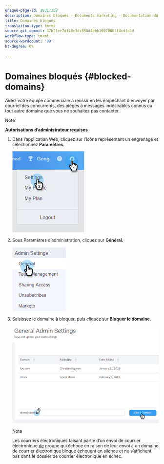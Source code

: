 ```yaml
---
unique-page-id: 18317338
description: Domaines bloqués - Documents marketing - Documentation du produit
title: Domaines bloqués
translation-type: tm+mt
source-git-commit: 47b2fee7d146c3dc558d4bbb10070683f4cdfd3d
workflow-type: tm+mt
source-wordcount: '99'
ht-degree: 0%

---
```



# Domaines bloqués {#blocked-domains}

Aidez votre équipe commerciale à réussir en les empêchant d&#39;envoyer par courriel des concurrents, des pièges à messages indésirables connus ou tout autre domaine que vous ne souhaitez pas contacter.

>[!NOTE]
>
>**Autorisations d’administrateur requises**

1. Dans l’application Web, cliquez sur l’icône représentant un engrenage et sélectionnez **Paramètres**.

   ![](assets/one-3.png)

1. Sous Paramètres d’administration, cliquez sur **Général.**

   ![](assets/two-3.png)

1. Saisissez le domaine à bloquer, puis cliquez sur **Bloquer le domaine**.

   ![](assets/three-3.png)

   >[!NOTE]
   >
   >Les courriers électroniques faisant partie d’un envoi de courrier électronique [de](http://docs.marketo.com/x/KAQ6Ag) groupe qui échoue en raison de leur envoi à un domaine de courrier électronique bloqué échouent en silence et ne s’affichent pas dans le dossier de courrier électronique en échec.

